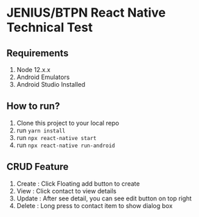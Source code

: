 # JENIUS/BTPN React Native Technical Test

## Requirements
1. Node 12.x.x
2. Android Emulators
3. Android Studio Installed

## How to run?
1. Clone this project to your local repo
2. run `yarn install`
3. run `npx react-native start`
4. run `npx react-native run-android`

## CRUD Feature
1. Create : Click Floating add button to create
2. View : Click contact to view details
3. Update : After see detail, you can see edit button on top right
4. Delete : Long press to contact item to show dialog box